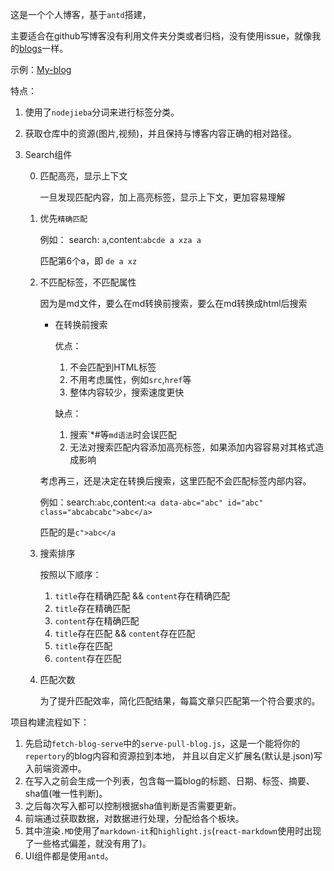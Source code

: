这是一个个人博客，基于`antd`搭建，

主要适合在github写博客没有利用文件夹分类或者归档，没有使用issue，就像我的[blogs](https://github.com/stonehank/blogs)一样。

示例：[My-blog](https://stonehank.github.io)

特点：

1. 使用了`nodejieba`分词来进行标签分类。
2. 获取仓库中的资源(图片,视频)，并且保持与博客内容正确的相对路径。
3. Search组件

    0. 匹配高亮，显示上下文
        
        一旦发现匹配内容，加上高亮标签，显示上下文，更加容易理解
        
    1. 优先`精确匹配`
    
        例如： search: `a`,content:`abcde a xza a `
        
        匹配第6个a，即 `de a xz`
    2. 不匹配标签，不匹配属性
    
        因为是md文件，要么在md转换前搜索，要么在md转换成html后搜索
        
        * 在转换前搜索
        
            优点：
            1. 不会匹配到HTML标签
            2. 不用考虑属性，例如`src`,`href`等
            3. 整体内容较少，搜索速度更快
            
            缺点：
            1. 搜索\`\*\#等`md语法`时会误匹配
            2. 无法对搜索匹配内容添加高亮标签，如果添加内容容易对其格式造成影响
        
        考虑再三，还是决定在转换后搜索，这里匹配不会匹配标签内部内容。
        
        例如：search:`abc`,content:`<a data-abc="abc" id="abc" class="abcabcabc">abc</a>`
        
        匹配的是`c">abc</a`
    3. 搜索排序
        
        按照以下顺序：
        
        1. `title`存在精确匹配 && `content`存在精确匹配
        2. `title`存在精确匹配
        3. `content`存在精确匹配
        4. `title`存在匹配 && `content`存在匹配
        5. `title`存在匹配
        6. `content`存在匹配
    
    4. 匹配次数
        
        为了提升匹配效率，简化匹配结果，每篇文章只匹配第一个符合要求的。

项目构建流程如下：
1. 先启动`fetch-blog-serve`中的`serve-pull-blog.js`，这是一个能将你的`repertory`的blog内容和资源拉到本地，
并且以自定义扩展名(默认是.json)写入前端资源中。
2. 在写入之前会生成一个列表，包含每一篇blog的标题、日期、标签、摘要、sha值(唯一性判断)。
3. 之后每次写入都可以控制根据sha值判断是否需要更新。
4. 前端通过获取数据，对数据进行处理，分配给各个板块。
5. 其中渲染`.MD`使用了`markdown-it`和`highlight.js`(`react-markdown`使用时出现了一些格式偏差，就没有用了)。
6. UI组件都是使用`antd`。